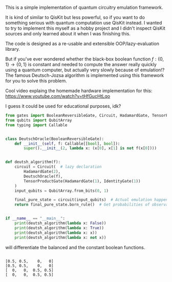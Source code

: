 This is a simple implementation of quantum circuitry emulation framework.

It is kind of similar to QisKit but less powerful, so if you want to do something serious with quantum computation use QisKit instead. I wanted to try to implement this myself as a hobby project and I didn't inspect QisKit sources and only learned about it when I was finishing this.

The code is designed as a re-usable and extensible OOP/lazy-evaluation library.

But if you've ever wondered whether the black-box boolean function $f: \lbrace 0,1\rbrace  \to \lbrace 0, 1\rbrace$ is constant and needed to compute the answer really quickly using a quantum computer,
but actually very slowly because of emulation!? The famous Deutsch-Jozsa algorithm is implemented using this framework for you to solve this problem.

Cool video explaing the homemade hardware implementation for this: https://www.youtube.com/watch?v=tHfGucHtLqo

I guess it could be used for educational purposes, idk?

```python
from gates import BooleanReversibleGate, Circuit, HadamardGate, TensorProductGate, IdentityGate
from qubits import QubitArray
from typing import Callable


class DeutschOracle(BooleanReversibleGate):
    def __init__(self, f: Callable[[bool], bool]):
        super().__init__(2, lambda x: (x[0], x[1] is not f(x[0])))


def deutsh_algorithm(f):
    circuit = Circuit(  # lazy declaration
        HadamardGate(2),
        DeutschOracle(f),
        TensorProductGate(HadamardGate(1), IdentityGate(1))
    )
    input_qubits = QubitArray.from_bits(0, 1)

    final_pure_state = circuit(input_qubits)  # Actual emulation happens here
    return final_pure_state.born_rule()  # Get probabilities of observations


if __name__ == "__main__":
    print(deutsh_algorithm(lambda x: False))
    print(deutsh_algorithm(lambda x: True))
    print(deutsh_algorithm(lambda x: x))
    print(deutsh_algorithm(lambda x: not x))
```

will differentiate the balanced and the constant boolean functions.

```

[0.5, 0.5,    0,   0]
[0.5, 0.5,    0,   0]
[  0,   0,  0.5, 0.5]
[  0,   0,  0.5, 0.5]
```
